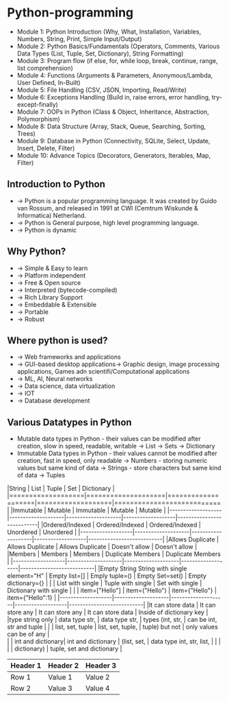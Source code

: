 # Python-programming

* Module 1: Python Introduction (Why, What, Installation, Variables, Numbers, String, Print, Simple Input/Output)
* Module 2: Python Basics/Fundamentals (Operators, Comments, Various Data Types (List, Tuple, Set, Dictionary), String Formatting)
* Module 3: Program flow (if else, for, while loop, break, continue, range, list comprehension)
* Module 4: Functions (Arguments & Parameters, Anonymous/Lambda, User Defined, In-Built)
* Module 5: File Handling (CSV, JSON, Importing, Read/Write)
* Module 6: Exceptions Handling (Build in, raise errors, error handling, try-except-finally)
* Module 7: OOPs in Python (Class & Object, Inheritance, Abstraction, Polymorphism)
* Module 8: Data Structure (Array, Stack, Queue, Searching, Sorting, Trees)
* Module 9: Database in Python (Connectivity, SQLite, Select, Update, Insert, Delete, Filter)
* Module 10: Advance Topics (Decorators, Generators, Iterables, Map, Filter)

## Introduction to Python
* -> Python is a popular programming language. It was created by Guido van Rossum, and released in 1991 at CWI (Cemtrum Wiskunde & Informatica) Netherland.
* -> Python is General purpose, high level programming language.
* -> Python is dynamic

## Why Python?
* -> Simple & Easy to learn
* -> Platform independent
* -> Free & Open source
* -> Interpreted (bytecode-compiled)
* -> Rich Library Support
* -> Embeddable & Extensible
* -> Portable
* -> Robust

## Where python is used?
* -> Web frameworks and applications
* -> GUI-based desktop applications-> Graphic design, image processing applications, Games adn scientifi/Computational applications
* -> ML, AI, Neural networks
* -> Data science, data virtualization
* -> IOT 
* -> Database development

## Various Datatypes in Python
* Mutable data types in Python - their values can be modified after creation, slow in speed, readable, writable
-> List
-> Sets
-> Dictionary
* Immutable Data types in Python - their values cannot be modified after creation, fast in speed, only readable
-> Numbers - storing numeric values but same kind of data
-> Strings - store characters but same kind of data
-> Tuples


|String             |  List              | Tuple              | Set               | Dictionary                |
|===================|====================|====================|===================|===========================|
|Immutable          |  Mutable           | Immutable          | Mutable           | Mutable                   |
|-------------------|--------------------|--------------------|-------------------|---------------------------|
|Ordered/Indexed    |  Ordered/Indexed   | Ordered/Indexed    | Unordered         | Unordered                 |
|-------------------|--------------------|--------------------|-------------------|---------------------------|
|Allows Duplicate   |  Allows Duplicate  | Allows Duplicate   | Doesn't allow     | Doesn't allow             |
|Members            |  Members           | Members            | Duplicate Members | Duplicate Members         |
|-------------------|--------------------|--------------------|-------------------|---------------------------|
|Empty String String with single element="H"       |  Empty list=[]     | Emply tuple=()     | Empty Set=set()   | Empty dictionary={}       |
| |  List with single  | Tuple with single  | Set with single   | Dictionary with single    |
|        |  item=["Hello"]    | item=("Hello")     | item={"Hello"}    | item={"Hello":1}          |
|-------------------|--------------------|--------------------|-------------------|---------------------------|
|It can store data  |  It can store any  | It can store any   | It can store data | Inside of dictionary key  |
|type string only   |  data type str,    | data type str,     | types (int, str,  | can be int, str and tuple |
|                   |  list, set, tuple  | list, set, tuple,  | tuple) but not    | only values can be of any |    
|                   |  int and dictionary| int and dictionary | (list, set,       | data type int, str, list, |
|                   |                    |                    | dictionary)       | tuple, set and dictionary |

| Header 1 | Header 2 | Header 3 |
|----------|----------|----------|
| Row 1    | Value 1  | Value 2  |
| Row 2    | Value 3  | Value 4  |


